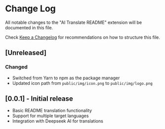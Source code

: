 # Change Log

All notable changes to the "AI Translate README" extension will be documented in this file.

Check [Keep a Changelog](http://keepachangelog.com/) for recommendations on how to structure this file.

## [Unreleased]

### Changed
- Switched from Yarn to npm as the package manager
- Updated icon path from `public/img/icon.png` to `public/img/logo.png`

## [0.0.1] - Initial release
- Basic README translation functionality
- Support for multiple target languages
- Integration with Deepseek AI for translations